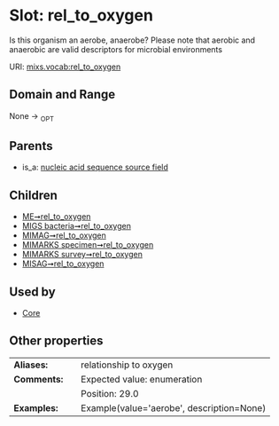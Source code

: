 
# Slot: rel_to_oxygen


Is this organism an aerobe, anaerobe? Please note that aerobic and anaerobic are valid descriptors for microbial environments

URI: [mixs.vocab:rel_to_oxygen](https://w3id.org/mixs/vocab/rel_to_oxygen)


## Domain and Range

None ->  <sub>OPT</sub> 

## Parents

 *  is_a: [nucleic acid sequence source field](nucleic_acid_sequence_source_field.md)

## Children

 *  [ME➞rel_to_oxygen](ME_rel_to_oxygen.md)
 *  [MIGS bacteria➞rel_to_oxygen](MIGS_bacteria_rel_to_oxygen.md)
 *  [MIMAG➞rel_to_oxygen](MIMAG_rel_to_oxygen.md)
 *  [MIMARKS specimen➞rel_to_oxygen](MIMARKS_specimen_rel_to_oxygen.md)
 *  [MIMARKS survey➞rel_to_oxygen](MIMARKS_survey_rel_to_oxygen.md)
 *  [MISAG➞rel_to_oxygen](MISAG_rel_to_oxygen.md)

## Used by

 * [Core](Core.md)

## Other properties

|  |  |  |
| --- | --- | --- |
| **Aliases:** | | relationship to oxygen |
| **Comments:** | | Expected value: enumeration |
|  | | Position: 29.0 |
| **Examples:** | | Example(value='aerobe', description=None) |

